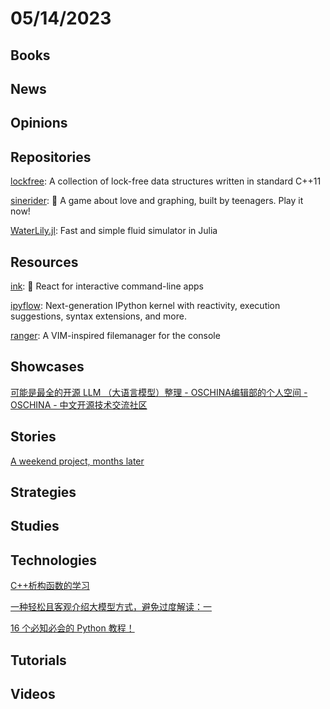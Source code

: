 # 05/14/2023

## Books

## News

## Opinions

## Repositories
[lockfree](https://github.com/DNedic/lockfree): A collection of lock-free data structures written in standard C++11

[sinerider](https://github.com/hackclub/sinerider): 💖 A game about love and graphing, built by teenagers. Play it now!

[WaterLily.jl](https://github.com/weymouth/WaterLily.jl): Fast and simple fluid simulator in Julia

## Resources
[ink](https://github.com/vadimdemedes/ink): 🌈 React for interactive command-line apps

[ipyflow](https://github.com/ipyflow/ipyflow): Next-generation IPython kernel with reactivity, execution suggestions, syntax extensions, and more.

[ranger](https://github.com/ranger/ranger): A VIM-inspired filemanager for the console

## Showcases
[可能是最全的开源 LLM （大语言模型）整理 - OSCHINA编辑部的个人空间 - OSCHINA - 中文开源技术交流社区](https://my.oschina.net/oscpyaqxylk/blog/8727824)

## Stories
[A weekend project, months later](https://www.tabbot.app/posts/introducing-tabbot)

## Strategies

## Studies

## Technologies
[C++析构函数的学习](https://juejin.cn/post/7230768754446762041)

[一种轻松且客观介绍大模型方式，避免过度解读：一](https://juejin.cn/post/7230769010907512869)

[16 个必知必会的 Python 教程！](https://mp.weixin.qq.com/s/zlACfdEiyNPuQUnUU2qpGQ)

## Tutorials

## Videos
